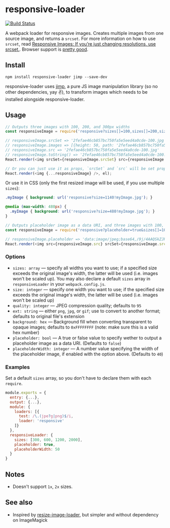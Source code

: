 # responsive-loader

[![Build Status](https://travis-ci.org/herrstucki/responsive-loader.svg?branch=master)](https://travis-ci.org/herrstucki/responsive-loader)

A webpack loader for responsive images. Creates multiple images from one source image, and returns a `srcset`. For more information on how to use `srcset`, read [Responsive Images: If you’re just changing resolutions, use srcset.](https://css-tricks.com/responsive-images-youre-just-changing-resolutions-use-srcset/). Browser support is [pretty good](http://caniuse.com/#search=srcset).

## Install

```
npm install responsive-loader jimp --save-dev
```

responsive-loader uses [jimp](https://github.com/oliver-moran/jimp), a pure JS image manipulation library (so no other dependencies, yay :v:), to transform images which needs to be installed alongside responsive-loader.

## Usage

```js
// Outputs three images with 100, 200, and 300px widths
const responsiveImage = require('responsive?sizes[]=100,sizes[]=200,sizes[]=300!myImage.jpg');

// responsiveImage.srcSet => '2fefae46cb857bc750fa5e5eed4a0cde-100.jpg 100w,2fefae46cb857bc750fa5e5eed4a0cde-200.jpg 200w,2fefae46cb857bc750fa5e5eed4a0cde-300.jpg 300w'
// responsiveImage.images => [{height: 50, path: '2fefae46cb857bc750fa5e5eed4a0cde-100.jpg', width: 100}, {height: 100, path: '2fefae46cb857bc750fa5e5eed4a0cde-200.jpg', width: 200}, {height: 150, path: '2fefae46cb857bc750fa5e5eed4a0cde-300.jpg', width: 300}]
// responsiveImage.src => '2fefae46cb857bc750fa5e5eed4a0cde-100.jpg'
// responsiveImage.toString() => '2fefae46cb857bc750fa5e5eed4a0cde-100.jpg'
React.render(<img srcSet={responsiveImage.srcSet} src={responsiveImage.src} />, el);

// Or you can just use it as props, `srcSet` and `src` will be set properly
React.render(<img {...responsiveImage} />, el);
```

Or use it in CSS (only the first resized image will be used, if you use multiple `sizes`):

```css
.myImage { background: url('responsive?size=1140!myImage.jpg'); }

@media (max-width: 480px) {
  .myImage { background: url('responsive?size=480!myImage.jpg'); }
}
```

```js
// Outputs placeholder image as a data URI, and three images with 100, 200, and 300px widths
const responsiveImage = require('responsive?placeholder=true&sizes[]=100,sizes[]=200,sizes[]=300!myImage.jpg');

// responsiveImage.placeholder => 'data:image/jpeg;base64,/9j/4AAQSkZJRgABAQAAAQABAAD/2wCEAAIBAQE…'
React.render(<img src={responsiveImage.src} srcSet={responsiveImage.srcSet} style={{height: responsiveImage.height, width: responsiveImage.width, backgroundImage: 'url("' + responsiveImage.placeholder + '")'}} />, el);
```


### Options

- `sizes: array` — specify all widths you want to use; if a specified size exceeds the original image's width, the latter will be used (i.e. images won't be scaled up). You may also declare a default `sizes` array in `responsiveLoader` in your `webpack.config.js`.
- `size: integer` — specify one width you want to use; if the specified size exceeds the original image's width, the latter will be used (i.e. images won't be scaled up)
- `quality: integer` — JPEG compression quality; defaults to `95`
- `ext: string` — either `png`, `jpg`, or `gif`; use to convert to another format; defaults to original file's extension
- `background: hex` — Background fill when converting transparent to opaque images; defaults to `0xFFFFFFFF` (note: make sure this is a valid hex number)
- `placeholder: bool` — A true or false value to specify wether to output a placeholder image as a data URI. (Defaults to `false`)
- `placeholderWidth: integer` — A number value specifying the width of the placeholder image, if enabled with the option above. (Defaults to `40`)


### Examples

Set a default `sizes` array, so you don't have to declare them with each `require`.

```js
module.exports = {
  entry: {...},
  output: {...},
  module: {
    loaders: [{
      test: /\.(jpe?g|png)$/i,
      loader: 'responsive'
    ]}
  },
  responsiveLoader: {
    sizes: [300, 600, 1200, 2000],
    placeholder: true,
    placeholderWidth: 50
  }
}
```

## Notes

- Doesn't support `1x`, `2x` sizes.

## See also

- Inspired by [resize-image-loader](https://github.com/Levelmoney/resize-image-loader), but simpler and without dependency on ImageMagick
